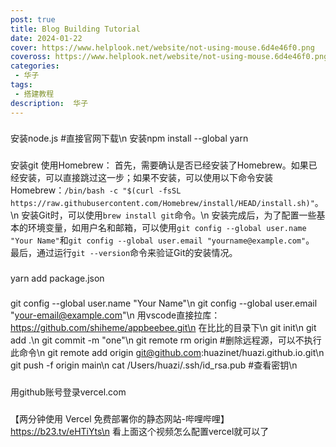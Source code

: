 ```yaml
---
post: true
title: Blog Building Tutorial
date: 2024-01-22
cover: https://www.helplook.net/website/not-using-mouse.6d4e46f0.png
coveross: https://www.helplook.net/website/not-using-mouse.6d4e46f0.png
categories:
 - 华子
tags:
 - 搭建教程
description:  华子
---
```

###
安装node.js #直接官网下载\n
安装npm install --global yarn
###
安装git
使用Homebrew：
首先，需要确认是否已经安装了Homebrew。如果已经安装，可以直接跳过这一步；如果不安装，可以使用以下命令安装Homebrew：`/bin/bash -c "$(curl -fsSL https://raw.githubusercontent.com/Homebrew/install/HEAD/install.sh)"`。\n
安装Git时，可以使用`brew install git`命令。\n
安装完成后，为了配置一些基本的环境变量，如用户名和邮箱，可以使用`git config --global user.name "Your Name"`和`git config --global user.email "yourname@example.com"`。
最后，通过运行`git --version`命令来验证Git的安装情况。
###
yarn add package.json
###
git config --global user.name "Your Name"\n
git config --global user.email "your-email@example.com"\n
用vscode直接拉库：https://github.com/shiheme/appbeebee.git\n
在比比的目录下\n
git init\n
git add .\n
git commit -m "one"\n
git remote rm origin #删除远程源，可以不执行此命令\n
git remote add origin git@github.com:huazinet/huazi.github.io.git\n
git push -f origin main\n
cat /Users/huazi/.ssh/id_rsa.pub	#查看密钥\n
###
用github账号登录vercel.com
###
【两分钟使用 Vercel 免费部署你的静态网站-哔哩哔哩】 https://b23.tv/eHTiYts\n
看上面这个视频怎么配置vercel就可以了
